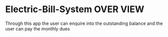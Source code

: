 # Electric-Bill-System OVER VIEW
Through this app the user can enquire into the outstanding balance and the user can pay the monthly dues
